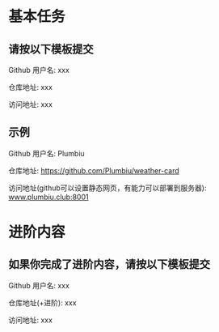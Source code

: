 # 基本任务

## 请按以下模板提交

Github 用户名: xxx

仓库地址: xxx

访问地址: xxx

## 示例

Github 用户名: Plumbiu

仓库地址: https://github.com/Plumbiu/weather-card

访问地址(github可以设置静态网页，有能力可以部署到服务器): www.plumbiu.club:8001

# 进阶内容

## 如果你完成了进阶内容，请按以下模板提交

Github 用户名: xxx

仓库地址(+进阶): xxx

访问地址: xxx
